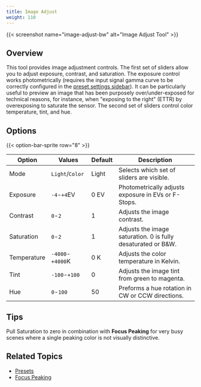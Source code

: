 ```yaml
---
title: Image Adjust
weight: 110
---
```


{{< screenshot name="image-adjust-bw" alt="Image Adjust Tool" >}}

## Overview

This tool provides image adjustment controls. The first set of sliders allow you to adjust exposure, contrast, and saturation. The exposure control works photometrically (requires the input signal gamma curve to be correctly configured in the [preset settings sidebar](/docs/presets)). It can be particularly useful to preview an image that has been purposely over/under-exposed for technical reasons, for instance, when "exposing to the right" (ETTR) by overexposing to saturate the sensor. The second set of sliders control color temperature, tint, and hue.

## Options

{{< option-bar-sprite row="8" >}}

| Option | Values | Default | Description |
|--------|--------|---------|-------------|
| Mode | `Light`/`Color` | Light | Selects which set of sliders are visible. |
| Exposure | `-4`-`+4`EV | 0 EV | Photometrically adjusts exposure in EVs or F-Stops. |
| Contrast | `0`-`2` | 1 | Adjusts the image contrast. |
| Saturation | `0`-`2` | 1 | Adjusts the image saturation. 0 is fully desaturated or B&W. |
| Temperature | `-4000`-`+4000`K | 0 K | Adjusts the color temperature in Kelvin. |
| Tint | `-100`-`+100` | 0 | Adjusts the image tint from green to magenta. |
| Hue | `0`-`100` | 50 | Preforms a hue rotation in CW or CCW directions. |

## Tips

Pull Saturation to zero in combination with **Focus Peaking** for very busy scenes where a single peaking color is not visually distinctive.

## Related Topics

* [Presets](/docs/presets)
* [Focus Peaking](/docs/tools/focus-peaking)
